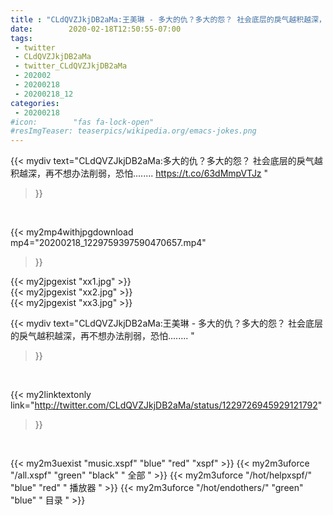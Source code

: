 ```yaml
---
title : "CLdQVZJkjDB2aMa:王美琳 - 多大的仇？多大的怨？ 社会底层的戾气越积越深，再不想办法削弱，恐怕........ "
date:        2020-02-18T12:50:55-07:00
tags:
 - twitter
 - CLdQVZJkjDB2aMa
 - twitter_CLdQVZJkjDB2aMa
 - 202002
 - 20200218
 - 20200218_12
categories:
 - 20200218
#icon:        "fas fa-lock-open"
#resImgTeaser: teaserpics/wikipedia.org/emacs-jokes.png
---
```


{{< mydiv text="CLdQVZJkjDB2aMa:多大的仇？多大的怨？ 社会底层的戾气越积越深，再不想办法削弱，恐怕........ https://t.co/63dMmpVTJz "
>}}
<br>


{{< my2mp4withjpgdownload mp4="20200218_1229759397590470657.mp4"
>}}

{{< my2jpgexist "xx1.jpg" >}}<br>
{{< my2jpgexist "xx2.jpg" >}}<br>
{{< my2jpgexist "xx3.jpg" >}}<br>



{{< mydiv text="CLdQVZJkjDB2aMa:王美琳 - 多大的仇？多大的怨？ 社会底层的戾气越积越深，再不想办法削弱，恐怕........ "
>}}
<br>

{{< my2linktextonly link="http://twitter.com/CLdQVZJkjDB2aMa/status/1229726945929121792"
>}}


<br>

{{< my2m3uexist "music.xspf"        "blue"   "red"    "xspf" >}} {{< my2m3uforce "/all.xspf"         "green"  "black"  " 全部 " >}} {{< my2m3uforce "/hot/helpxspf/"    "blue"   "red"    " 播放器 " >}} {{< my2m3uforce "/hot/endothers/"   "green"  "blue"   " 目录 " >}} 
